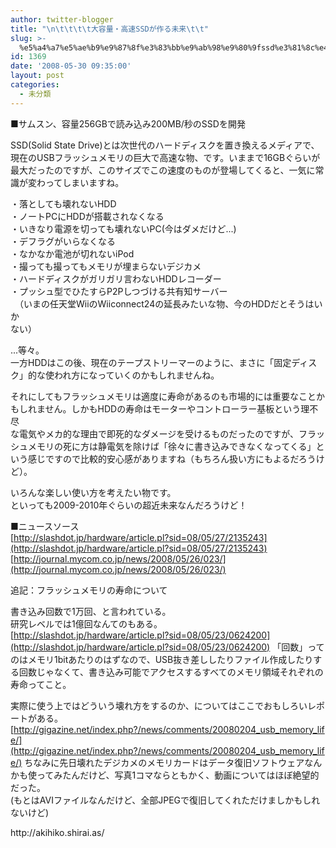 ```yaml
---
author: twitter-blogger
title: "\n\t\t\t\t大容量・高速SSDが作る未来\t\t"
slug: >-
  %e5%a4%a7%e5%ae%b9%e9%87%8f%e3%83%bb%e9%ab%98%e9%80%9fssd%e3%81%8c%e4%bd%9c%e3%82%8b%e6%9c%aa%e6%9d%a5
id: 1369
date: '2008-05-30 09:35:00'
layout: post
categories:
  - 未分類
---
```


■サムスン、容量256GBで読み込み200MB/秒のSSDを開発

SSD(Solid State Drive)とは次世代のハードディスクを置き換えるメディアで、  
現在のUSBフラッシュメモリの巨大で高速な物、です。いままで16GBぐらいが最大だったのですが、このサイズでこの速度のものが登場してくると、一気に常識が変わってしまいますね。

・落としても壊れないHDD  
・ノートPCにHDDが搭載されなくなる  
・いきなり電源を切っても壊れないPC(今はダメだけど...)  
・デフラグがいらなくなる  
・なかなか電池が切れないiPod  
・撮っても撮ってもメモリが埋まらないデジカメ  
・ハードディスクがガリガリ言わないHDDレコーダー  
・プッシュ型でひたすらP2Pしつづける共有知サーバー  
　（いまの任天堂WiiのWiiconnect24の延長みたいな物、今のHDDだとそうはいか  
ない）

...等々。  
一方HDDはこの後、現在のテープストリーマーのように、まさに「固定ディス  
ク」的な使われ方になっていくのかもしれませんね。

それにしてもフラッシュメモリは適度に寿命があるのも市場的には重要なことか  
もしれません。しかもHDDの寿命はモーターやコントローラー基板という理不尽  
な電気やメカ的な理由で即死的なダメージを受けるものだったのですが、フラッ  
シュメモリの死に方は静電気を除けば「徐々に書き込みできなくなってくる」と  
いう感じですので比較的安心感がありますね（もちろん扱い方にもよるだろうけ  
ど）。

いろんな楽しい使い方を考えたい物です。  
といっても2009-2010年ぐらいの超近未来なんだろうけど！

■ニュースソース  
[http://slashdot.jp/hardware/article.pl?sid=08/05/27/2135243](http://slashdot.jp/hardware/article.pl?sid=08/05/27/2135243)  
[http://journal.mycom.co.jp/news/2008/05/26/023/](http://journal.mycom.co.jp/news/2008/05/26/023/)

 <span style="text-decoration: underline;"></span> 

追記：フラッシュメモリの寿命について  

書き込み回数で1万回、と言われている。  
研究レベルでは1億回なんてのもある。  
[http://slashdot.jp/hardware/article.pl?sid=08/05/23/0624200](http://slashdot.jp/hardware/article.pl?sid=08/05/23/0624200) 「回数」ってのはメモリ1bitあたりのはずなので、USB抜き差ししたりファイル作成したりする回数じゃなくて、書き込み可能でアクセスするすべてのメモリ領域それぞれの寿命ってこと。  

実際に使う上ではどういう壊れ方をするのか、についてはここでおもしろいレポートがある。  
[http://gigazine.net/index.php?/news/comments/20080204_usb_memory_life/](http://gigazine.net/index.php?/news/comments/20080204_usb_memory_life/) ちなみに先日壊れたデジカメのメモリカードはデータ復旧ソフトウェアなんかも使ってみたんだけど、写真1コマならともかく、動画についてはほぼ絶望的だった。  
(もとはAVIファイルなんだけど、全部JPEGで復旧してくれただけましかもしれないけど)

<div>http://akihiko.shirai.as/</div>